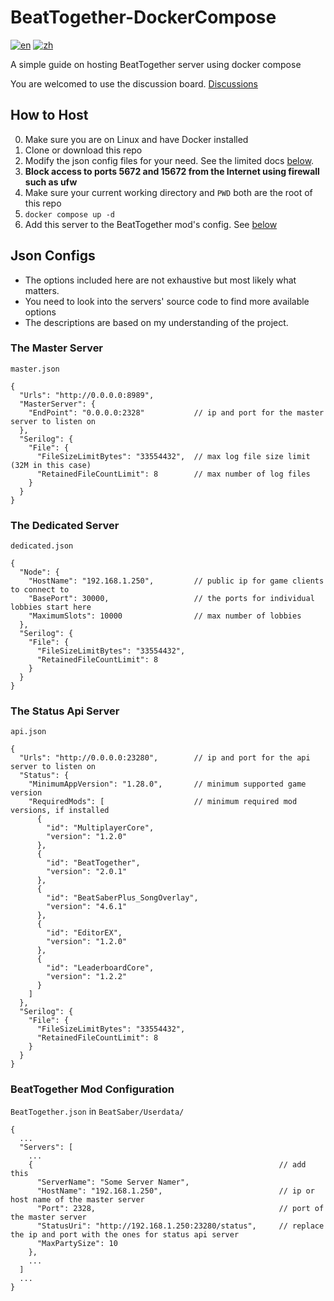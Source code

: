 # BeatTogether-DockerCompose
[![en](https://img.shields.io/badge/lang-en-blue.svg?style=for-the-badge)](/README.md)
[![zh](https://img.shields.io/badge/语言-中文-red.svg?style=for-the-badge)](/README.zh.md)

A simple guide on hosting BeatTogether server using docker compose

You are welcomed to use the discussion board. [Discussions](https://github.com/qe201020335/BeatTogether-DockerCompose/discussions)

## How to Host
  0. Make sure you are on Linux and have Docker installed
  1. Clone or download this repo
  2. Modify the json config files for your need. See the limited docs [below](#json-configs).
  3. **Block access to ports 5672 and 15672 from the Internet using firewall such as ufw**
  4. Make sure your current working directory and `PWD` both are the root of this repo 
  5. `docker compose up -d`
  6. Add this server to the BeatTogether mod's config. See [below](#beattogether-mod-configuration)

## Json Configs
 - The options included here are not exhaustive but most likely what matters. 
 - You need to look into the servers' source code to find more available options
 - The descriptions are based on my understanding of the project.

### The Master Server 
`master.json`
```
{
  "Urls": "http://0.0.0.0:8989",
  "MasterServer": {
    "EndPoint": "0.0.0.0:2328"           // ip and port for the master server to listen on
  },
  "Serilog": {
    "File": {
      "FileSizeLimitBytes": "33554432",  // max log file size limit (32M in this case)
      "RetainedFileCountLimit": 8        // max number of log files 
    }
  }
}
```

### The Dedicated Server 
`dedicated.json`
```
{
  "Node": {
    "HostName": "192.168.1.250",         // public ip for game clients to connect to
    "BasePort": 30000,                   // the ports for individual lobbies start here
    "MaximumSlots": 10000                // max number of lobbies 
  },
  "Serilog": {
    "File": {
      "FileSizeLimitBytes": "33554432",
      "RetainedFileCountLimit": 8
    }
  }
}
```

### The Status Api Server 
`api.json`
```
{
  "Urls": "http://0.0.0.0:23280",        // ip and port for the api server to listen on    
  "Status": {
    "MinimumAppVersion": "1.28.0",       // minimum supported game version
    "RequiredMods": [                    // minimum required mod versions, if installed
      {
        "id": "MultiplayerCore",
        "version": "1.2.0"
      },
      {
        "id": "BeatTogether",
        "version": "2.0.1"
      },
      {
        "id": "BeatSaberPlus_SongOverlay",
        "version": "4.6.1"
      },
      {
        "id": "EditorEX",
        "version": "1.2.0"
      },
      {
        "id": "LeaderboardCore",
        "version": "1.2.2"
      }
    ]
  },
  "Serilog": {
    "File": {
      "FileSizeLimitBytes": "33554432",
      "RetainedFileCountLimit": 8
    }
  }
}
```

### BeatTogether Mod Configuration
`BeatTogether.json` in `BeatSaber/Userdata/`
```
{
  ...
  "Servers": [
    ...
    {                                                       // add this
      "ServerName": "Some Server Namer",
      "HostName": "192.168.1.250",                          // ip or host name of the master server
      "Port": 2328,                                         // port of the master server
      "StatusUri": "http://192.168.1.250:23280/status",     // replace the ip and port with the ones for status api server
      "MaxPartySize": 10
    },
    ...
  ]
  ...
}
```
